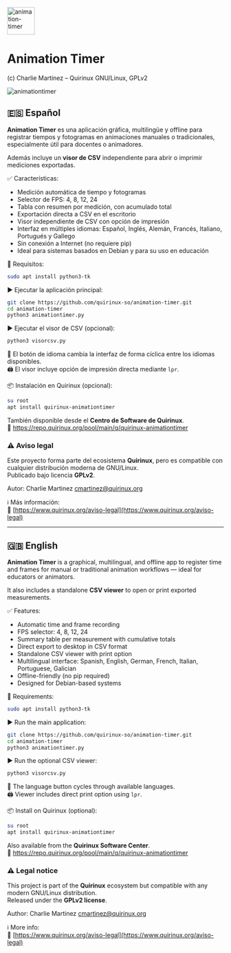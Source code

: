 
<img width="64" height="64" alt="animation-timer" src="https://github.com/user-attachments/assets/0a2913f9-fa36-4bcc-85ca-91234bf96860" />

# Animation Timer

(c) Charlie Martínez – Quirinux GNU/Linux, GPLv2  

![animationtimer](https://github.com/user-attachments/assets/57fb3431-93c4-44fa-b0dd-9d493c4389c7)


## 🇪🇸 Español  
**Animation Timer** es una aplicación gráfica, multilingüe y offline para registrar tiempos y fotogramas en animaciones manuales o tradicionales, especialmente útil para docentes o animadores.  

Además incluye un **visor de CSV** independiente para abrir o imprimir mediciones exportadas.  

✅ Características:

- Medición automática de tiempo y fotogramas  
- Selector de FPS: 4, 8, 12, 24  
- Tabla con resumen por medición, con acumulado total  
- Exportación directa a CSV en el escritorio  
- Visor independiente de CSV con opción de impresión  
- Interfaz en múltiples idiomas: Español, Inglés, Alemán, Francés, Italiano, Portugués y Gallego  
- Sin conexión a Internet (no requiere pip)  
- Ideal para sistemas basados en Debian y para su uso en educación  

🔧 Requisitos:

```bash
sudo apt install python3-tk
```

▶️ Ejecutar la aplicación principal:

```bash
git clone https://github.com/quirinux-so/animation-timer.git
cd animation-timer
python3 animationtimer.py
```

▶️ Ejecutar el visor de CSV (opcional):

```bash
python3 visorcsv.py
```

🔄 El botón de idioma cambia la interfaz de forma cíclica entre los idiomas disponibles.  
🖨️ El visor incluye opción de impresión directa mediante `lpr`.  

📦 Instalación en Quirinux (opcional):

```bash
su root
apt install quirinux-animationtimer
```

También disponible desde el **Centro de Software de Quirinux**.  
🔗 https://repo.quirinux.org/pool/main/q/quirinux-animationtimer

### ⚠️ Aviso legal  
Este proyecto forma parte del ecosistema **Quirinux**, pero es compatible con cualquier distribución moderna de GNU/Linux.  
Publicado bajo licencia **GPLv2**.  

Autor: Charlie Martinez <cmartinez@quirinux.org>

ℹ️ Más información:  
🔗 [https://www.quirinux.org/aviso-legal](https://www.quirinux.org/aviso-legal)

---

## 🇬🇧 English  
**Animation Timer** is a graphical, multilingual, and offline app to register time and frames for manual or traditional animation workflows — ideal for educators or animators.  

It also includes a standalone **CSV viewer** to open or print exported measurements.  

✅ Features:

- Automatic time and frame recording  
- FPS selector: 4, 8, 12, 24  
- Summary table per measurement with cumulative totals  
- Direct export to desktop in CSV format  
- Standalone CSV viewer with print option  
- Multilingual interface: Spanish, English, German, French, Italian, Portuguese, Galician  
- Offline-friendly (no pip required)  
- Designed for Debian-based systems  

🔧 Requirements:

```bash
sudo apt install python3-tk
```

▶️ Run the main application:

```bash
git clone https://github.com/quirinux-so/animation-timer.git
cd animation-timer
python3 animationtimer.py
```

▶️ Run the optional CSV viewer:

```bash
python3 visorcsv.py
```

🔄 The language button cycles through available languages.  
🖨️ Viewer includes direct print option using `lpr`.  

📦 Install on Quirinux (optional):

```bash
su root
apt install quirinux-animationtimer
```

Also available from the **Quirinux Software Center**.  
🔗 https://repo.quirinux.org/pool/main/q/quirinux-animationtimer

### ⚠️ Legal notice  
This project is part of the **Quirinux** ecosystem but compatible with any modern GNU/Linux distribution.  
Released under the **GPLv2 license**.  

Author: Charlie Martinez <cmartinez@quirinux.org>

ℹ️ More info:  
🔗 [https://www.quirinux.org/aviso-legal](https://www.quirinux.org/aviso-legal)
